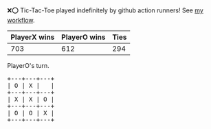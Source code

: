 :x::o: Tic-Tac-Toe played indefinitely by github action runners! See [my workflow](.github/workflows/play.yaml).

|PlayerX wins|PlayerO wins|Ties|
|-|-|-|
|703|612|294|

PlayerO's turn.

<pre>
+---+---+---+
| O | X |   |
+---+---+---+
| X | X | O |
+---+---+---+
| O | O | X |
+---+---+---+
</pre>